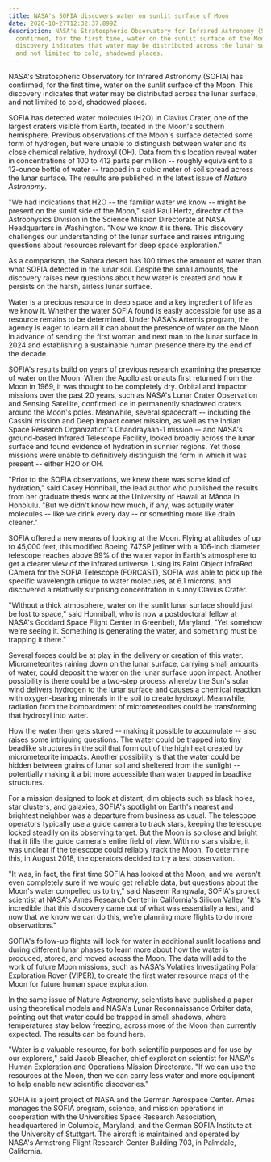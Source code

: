 ```yaml
---
title: NASA's SOFIA discovers water on sunlit surface of Moon
date: 2020-10-27T12:32:37.899Z
description: NASA's Stratospheric Observatory for Infrared Astronomy (SOFIA) has
  confirmed, for the first time, water on the sunlit surface of the Moon. This
  discovery indicates that water may be distributed across the lunar surface,
  and not limited to cold, shadowed places.
---
```

NASA's Stratospheric Observatory for Infrared Astronomy (SOFIA) has confirmed, for the first time, water on the sunlit surface of the Moon. This discovery indicates that water may be distributed across the lunar surface, and not limited to cold, shadowed places.

SOFIA has detected water molecules (H2O) in Clavius Crater, one of the largest craters visible from Earth, located in the Moon's southern hemisphere. Previous observations of the Moon's surface detected some form of hydrogen, but were unable to distinguish between water and its close chemical relative, hydroxyl (OH). Data from this location reveal water in concentrations of 100 to 412 parts per million -- roughly equivalent to a 12-ounce bottle of water -- trapped in a cubic meter of soil spread across the lunar surface. The results are published in the latest issue of *Nature Astronomy*.

"We had indications that H2O -- the familiar water we know -- might be present on the sunlit side of the Moon," said Paul Hertz, director of the Astrophysics Division in the Science Mission Directorate at NASA Headquarters in Washington. "Now we know it is there. This discovery challenges our understanding of the lunar surface and raises intriguing questions about resources relevant for deep space exploration."

As a comparison, the Sahara desert has 100 times the amount of water than what SOFIA detected in the lunar soil. Despite the small amounts, the discovery raises new questions about how water is created and how it persists on the harsh, airless lunar surface.

Water is a precious resource in deep space and a key ingredient of life as we know it. Whether the water SOFIA found is easily accessible for use as a resource remains to be determined. Under NASA's Artemis program, the agency is eager to learn all it can about the presence of water on the Moon in advance of sending the first woman and next man to the lunar surface in 2024 and establishing a sustainable human presence there by the end of the decade.

SOFIA's results build on years of previous research examining the presence of water on the Moon. When the Apollo astronauts first returned from the Moon in 1969, it was thought to be completely dry. Orbital and impactor missions over the past 20 years, such as NASA's Lunar Crater Observation and Sensing Satellite, confirmed ice in permanently shadowed craters around the Moon's poles. Meanwhile, several spacecraft -- including the Cassini mission and Deep Impact comet mission, as well as the Indian Space Research Organization's Chandrayaan-1 mission -- and NASA's ground-based Infrared Telescope Facility, looked broadly across the lunar surface and found evidence of hydration in sunnier regions. Yet those missions were unable to definitively distinguish the form in which it was present -- either H2O or OH.

"Prior to the SOFIA observations, we knew there was some kind of hydration," said Casey Honniball, the lead author who published the results from her graduate thesis work at the University of Hawaii at Mānoa in Honolulu. "But we didn't know how much, if any, was actually water molecules -- like we drink every day -- or something more like drain cleaner."

SOFIA offered a new means of looking at the Moon. Flying at altitudes of up to 45,000 feet, this modified Boeing 747SP jetliner with a 106-inch diameter telescope reaches above 99% of the water vapor in Earth's atmosphere to get a clearer view of the infrared universe. Using its Faint Object infraRed CAmera for the SOFIA Telescope (FORCAST), SOFIA was able to pick up the specific wavelength unique to water molecules, at 6.1 microns, and discovered a relatively surprising concentration in sunny Clavius Crater.

"Without a thick atmosphere, water on the sunlit lunar surface should just be lost to space," said Honniball, who is now a postdoctoral fellow at NASA's Goddard Space Flight Center in Greenbelt, Maryland. "Yet somehow we're seeing it. Something is generating the water, and something must be trapping it there."

Several forces could be at play in the delivery or creation of this water. Micrometeorites raining down on the lunar surface, carrying small amounts of water, could deposit the water on the lunar surface upon impact. Another possibility is there could be a two-step process whereby the Sun's solar wind delivers hydrogen to the lunar surface and causes a chemical reaction with oxygen-bearing minerals in the soil to create hydroxyl. Meanwhile, radiation from the bombardment of micrometeorites could be transforming that hydroxyl into water.

How the water then gets stored -- making it possible to accumulate -- also raises some intriguing questions. The water could be trapped into tiny beadlike structures in the soil that form out of the high heat created by micrometeorite impacts. Another possibility is that the water could be hidden between grains of lunar soil and sheltered from the sunlight -- potentially making it a bit more accessible than water trapped in beadlike structures.

For a mission designed to look at distant, dim objects such as black holes, star clusters, and galaxies, SOFIA's spotlight on Earth's nearest and brightest neighbor was a departure from business as usual. The telescope operators typically use a guide camera to track stars, keeping the telescope locked steadily on its observing target. But the Moon is so close and bright that it fills the guide camera's entire field of view. With no stars visible, it was unclear if the telescope could reliably track the Moon. To determine this, in August 2018, the operators decided to try a test observation.

"It was, in fact, the first time SOFIA has looked at the Moon, and we weren't even completely sure if we would get reliable data, but questions about the Moon's water compelled us to try," said Naseem Rangwala, SOFIA's project scientist at NASA's Ames Research Center in California's Silicon Valley. "It's incredible that this discovery came out of what was essentially a test, and now that we know we can do this, we're planning more flights to do more observations."

SOFIA's follow-up flights will look for water in additional sunlit locations and during different lunar phases to learn more about how the water is produced, stored, and moved across the Moon. The data will add to the work of future Moon missions, such as NASA's Volatiles Investigating Polar Exploration Rover (VIPER), to create the first water resource maps of the Moon for future human space exploration.

In the same issue of Nature Astronomy, scientists have published a paper using theoretical models and NASA's Lunar Reconnaissance Orbiter data, pointing out that water could be trapped in small shadows, where temperatures stay below freezing, across more of the Moon than currently expected. The results can be found here.

"Water is a valuable resource, for both scientific purposes and for use by our explorers," said Jacob Bleacher, chief exploration scientist for NASA's Human Exploration and Operations Mission Directorate. "If we can use the resources at the Moon, then we can carry less water and more equipment to help enable new scientific discoveries."

SOFIA is a joint project of NASA and the German Aerospace Center. Ames manages the SOFIA program, science, and mission operations in cooperation with the Universities Space Research Association, headquartered in Columbia, Maryland, and the German SOFIA Institute at the University of Stuttgart. The aircraft is maintained and operated by NASA's Armstrong Flight Research Center Building 703, in Palmdale, California.

<!--EndFragment-->